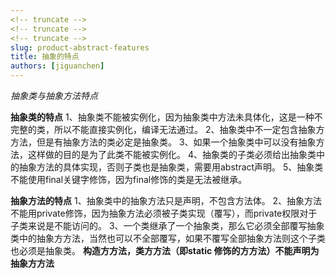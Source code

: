 ```yaml
---
<!-- truncate -->
<!-- truncate -->
<!-- truncate -->
slug: product-abstract-features
title: 抽象的特点
authors: [jiguanchen]
---
```


*抽象类与抽象方法特点*<!--more-->

**抽象类的特点**
1、抽象类不能被实例化，因为抽象类中方法未具体化，这是⼀种不完整的类，所以不能直接实例化，编译无法通过。
2、抽象类中不一定包含抽象⽅方法，但是有抽象方法的类必定是抽象类。
3、如果一个抽象类中可以没有抽象方法，这样做的目的是为了此类不能被实例化。
4、抽象类的⼦类必须给出抽象类中的抽象方法的具体实现，否则⼦类也是抽象类，需要⽤abstract声明。
5、抽象类不能使用final关键字修饰，因为final修饰的类是⽆法被继承。

**抽象⽅法的特点**
1、抽象类中的抽象⽅法只是声明，不包含方法体。
2、抽象方法不能⽤private修饰，因为抽象方法必须被⼦类实现（覆写），⽽private权限对于⼦类来说是不能访问的。
3、一个类继承了一个抽象类，那么它必须全部覆写抽象类中的抽象⽅方法，当然也可以不全部覆写，如果不覆写全部抽象方法则这个子类也必须是抽象类。
		**构造⽅方法，类⽅方法（即static 修饰的⽅方法）不能声明为抽象⽅方法**
